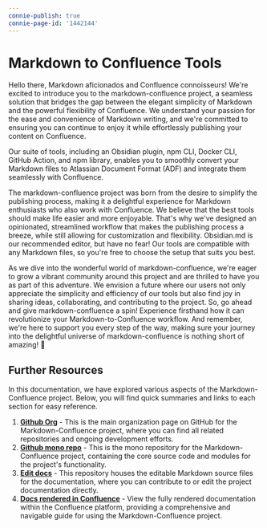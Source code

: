 ```yaml
---
connie-publish: true
connie-page-id: '1442144'
---
```

# Markdown to Confluence Tools

Hello there, Markdown aficionados and Confluence connoisseurs! We're excited to introduce you to the markdown-confluence project, a seamless solution that bridges the gap between the elegant simplicity of Markdown and the powerful flexibility of Confluence. We understand your passion for the ease and convenience of Markdown writing, and we're committed to ensuring you can continue to enjoy it while effortlessly publishing your content on Confluence.

Our suite of tools, including an Obsidian plugin, npm CLI, Docker CLI, GitHub Action, and npm library, enables you to smoothly convert your Markdown files to Atlassian Document Format (ADF) and integrate them seamlessly with Confluence.

The markdown-confluence project was born from the desire to simplify the publishing process, making it a delightful experience for Markdown enthusiasts who also work with Confluence. We believe that the best tools should make life easier and more enjoyable. That's why we've designed an opinionated, streamlined workflow that makes the publishing process a breeze, while still allowing for customization and flexibility. Obsidian.md is our recommended editor, but have no fear! Our tools are compatible with any Markdown files, so you're free to choose the setup that suits you best.

As we dive into the wonderful world of markdown-confluence, we're eager to grow a vibrant community around this project and are thrilled to have you as part of this adventure. We envision a future where our users not only appreciate the simplicity and efficiency of our tools but also find joy in sharing ideas, collaborating, and contributing to the project. So, go ahead and give markdown-confluence a spin! Experience firsthand how it can revolutionize your Markdown-to-Confluence workflow. And remember, we're here to support you every step of the way, making sure your journey into the delightful universe of markdown-confluence is nothing short of amazing! 🎉

## Further Resources

In this documentation, we have explored various aspects of the Markdown-Confluence project. Below, you will find quick summaries and links to each section for easy reference.

1. [**Github Org**](https://github.com/markdown-confluence) - This is the main organization page on GitHub for the Markdown-Confluence project, where you can find all related repositories and ongoing development efforts.
2. [**Github mono repo**](https://github.com/markdown-confluence/markdown-confluence) - This is the mono repository for the Markdown-Confluence project, containing the core source code and modules for the project's functionality.
3. [**Edit docs**](https://github.com/markdown-confluence/docs-markdown-confluence) - This repository houses the editable Markdown source files for the documentation, where you can contribute to or edit the project documentation directly.
4. [**Docs rendered in Confluence**](https://markdown-confluence.atlassian.net/wiki/spaces/docs/overview) - View the fully rendered documentation within the Confluence platform, providing a comprehensive and navigable guide for using the Markdown-Confluence project.
